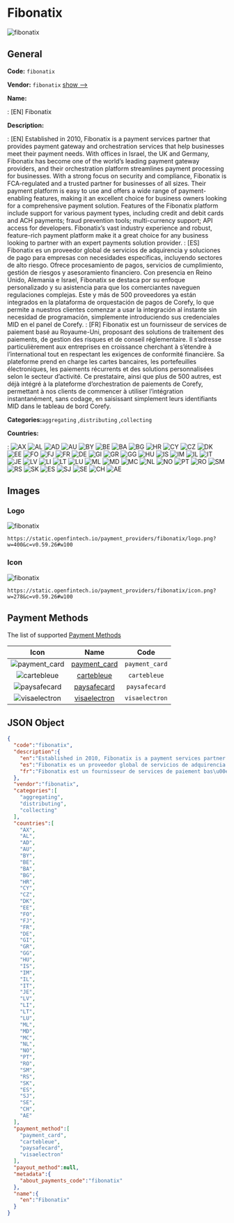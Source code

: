 
# Fibonatix 
![fibonatix](https://static.openfintech.io/payment_providers/fibonatix/logo.png?w=400&c=v0.59.26#w100)  

## General 
 
**Code:** `fibonatix` 
 
**Vendor:** `fibonatix` [show -->](/vendors/fibonatix/) 
 
**Name:** 
 
:	[EN] Fibonatix 
 
**Description:** 
 
: [EN] Established in 2010, Fibonatix is a payment services partner that provides payment gateway and orchestration services that help businesses meet their payment needs. With offices in Israel, the UK and Germany, Fibonatix has become one of the world’s leading payment gateway providers, and their orchestration platform streamlines payment processing for businesses. With a strong focus on security and compliance, Fibonatix is FCA-regulated and a trusted partner for businesses of all sizes. Their payment platform is easy to use and offers a wide range of payment-enabling features, making it an excellent choice for business owners looking for a comprehensive payment solution. Features of the Fibonatix platform include support for various payment types, including credit and debit cards and ACH payments; fraud prevention tools; multi-currency support; API access for developers. Fibonatix’s vast industry experience and robust, feature-rich payment platform make it a great choice for any business looking to partner with an expert payments solution provider. 
: [ES] Fibonatix es un proveedor global de servicios de adquirencia y soluciones de pago para empresas con necesidades específicas, incluyendo sectores de alto riesgo. Ofrece procesamiento de pagos, servicios de cumplimiento, gestión de riesgos y asesoramiento financiero. Con presencia en Reino Unido, Alemania e Israel, Fibonatix se destaca por su enfoque personalizado y su asistencia para que los comerciantes naveguen regulaciones complejas. Este y más de 500 proveedores ya están integrados en la plataforma de orquestación de pagos de Corefy, lo que permite a nuestros clientes comenzar a usar la integración al instante sin necesidad de programación, simplemente introduciendo sus credenciales MID en el panel de Corefy. 
: [FR] Fibonatix est un fournisseur de services de paiement basé au Royaume-Uni, proposant des solutions de traitement des paiements, de gestion des risques et de conseil réglementaire. Il s’adresse particulièrement aux entreprises en croissance cherchant à s’étendre à l’international tout en respectant les exigences de conformité financière. Sa plateforme prend en charge les cartes bancaires, les portefeuilles électroniques, les paiements récurrents et des solutions personnalisées selon le secteur d’activité. Ce prestataire, ainsi que plus de 500 autres, est déjà intégré à la plateforme d’orchestration de paiements de Corefy, permettant à nos clients de commencer à utiliser l’intégration instantanément, sans codage, en saisissant simplement leurs identifiants MID dans le tableau de bord Corefy. 
 
**Categories:**`aggregating` ,`distributing` ,`collecting` 
 
 
**Countries:** 
 
:	![AX](https://cdnjs.cloudflare.com/ajax/libs/flag-icon-css/3.3.0/flags/4x3/ax.svg#w24) 	![AL](https://cdnjs.cloudflare.com/ajax/libs/flag-icon-css/3.3.0/flags/4x3/al.svg#w24) 	![AD](https://cdnjs.cloudflare.com/ajax/libs/flag-icon-css/3.3.0/flags/4x3/ad.svg#w24) 	![AU](https://cdnjs.cloudflare.com/ajax/libs/flag-icon-css/3.3.0/flags/4x3/au.svg#w24) 	![BY](https://cdnjs.cloudflare.com/ajax/libs/flag-icon-css/3.3.0/flags/4x3/by.svg#w24) 	![BE](https://cdnjs.cloudflare.com/ajax/libs/flag-icon-css/3.3.0/flags/4x3/be.svg#w24) 	![BA](https://cdnjs.cloudflare.com/ajax/libs/flag-icon-css/3.3.0/flags/4x3/ba.svg#w24) 	![BG](https://cdnjs.cloudflare.com/ajax/libs/flag-icon-css/3.3.0/flags/4x3/bg.svg#w24) 	![HR](https://cdnjs.cloudflare.com/ajax/libs/flag-icon-css/3.3.0/flags/4x3/hr.svg#w24) 	![CY](https://cdnjs.cloudflare.com/ajax/libs/flag-icon-css/3.3.0/flags/4x3/cy.svg#w24) 	![CZ](https://cdnjs.cloudflare.com/ajax/libs/flag-icon-css/3.3.0/flags/4x3/cz.svg#w24) 	![DK](https://cdnjs.cloudflare.com/ajax/libs/flag-icon-css/3.3.0/flags/4x3/dk.svg#w24) 	![EE](https://cdnjs.cloudflare.com/ajax/libs/flag-icon-css/3.3.0/flags/4x3/ee.svg#w24) 	![FO](https://cdnjs.cloudflare.com/ajax/libs/flag-icon-css/3.3.0/flags/4x3/fo.svg#w24) 	![FJ](https://cdnjs.cloudflare.com/ajax/libs/flag-icon-css/3.3.0/flags/4x3/fj.svg#w24) 	![FR](https://cdnjs.cloudflare.com/ajax/libs/flag-icon-css/3.3.0/flags/4x3/fr.svg#w24) 	![DE](https://cdnjs.cloudflare.com/ajax/libs/flag-icon-css/3.3.0/flags/4x3/de.svg#w24) 	![GI](https://cdnjs.cloudflare.com/ajax/libs/flag-icon-css/3.3.0/flags/4x3/gi.svg#w24) 	![GR](https://cdnjs.cloudflare.com/ajax/libs/flag-icon-css/3.3.0/flags/4x3/gr.svg#w24) 	![GG](https://cdnjs.cloudflare.com/ajax/libs/flag-icon-css/3.3.0/flags/4x3/gg.svg#w24) 	![HU](https://cdnjs.cloudflare.com/ajax/libs/flag-icon-css/3.3.0/flags/4x3/hu.svg#w24) 	![IS](https://cdnjs.cloudflare.com/ajax/libs/flag-icon-css/3.3.0/flags/4x3/is.svg#w24) 	![IM](https://cdnjs.cloudflare.com/ajax/libs/flag-icon-css/3.3.0/flags/4x3/im.svg#w24) 	![IL](https://cdnjs.cloudflare.com/ajax/libs/flag-icon-css/3.3.0/flags/4x3/il.svg#w24) 	![IT](https://cdnjs.cloudflare.com/ajax/libs/flag-icon-css/3.3.0/flags/4x3/it.svg#w24) 	![JE](https://cdnjs.cloudflare.com/ajax/libs/flag-icon-css/3.3.0/flags/4x3/je.svg#w24) 	![LV](https://cdnjs.cloudflare.com/ajax/libs/flag-icon-css/3.3.0/flags/4x3/lv.svg#w24) 	![LI](https://cdnjs.cloudflare.com/ajax/libs/flag-icon-css/3.3.0/flags/4x3/li.svg#w24) 	![LT](https://cdnjs.cloudflare.com/ajax/libs/flag-icon-css/3.3.0/flags/4x3/lt.svg#w24) 	![LU](https://cdnjs.cloudflare.com/ajax/libs/flag-icon-css/3.3.0/flags/4x3/lu.svg#w24) 	![ML](https://cdnjs.cloudflare.com/ajax/libs/flag-icon-css/3.3.0/flags/4x3/ml.svg#w24) 	![MD](https://cdnjs.cloudflare.com/ajax/libs/flag-icon-css/3.3.0/flags/4x3/md.svg#w24) 	![MC](https://cdnjs.cloudflare.com/ajax/libs/flag-icon-css/3.3.0/flags/4x3/mc.svg#w24) 	![NL](https://cdnjs.cloudflare.com/ajax/libs/flag-icon-css/3.3.0/flags/4x3/nl.svg#w24) 	![NO](https://cdnjs.cloudflare.com/ajax/libs/flag-icon-css/3.3.0/flags/4x3/no.svg#w24) 	![PT](https://cdnjs.cloudflare.com/ajax/libs/flag-icon-css/3.3.0/flags/4x3/pt.svg#w24) 	![RO](https://cdnjs.cloudflare.com/ajax/libs/flag-icon-css/3.3.0/flags/4x3/ro.svg#w24) 	![SM](https://cdnjs.cloudflare.com/ajax/libs/flag-icon-css/3.3.0/flags/4x3/sm.svg#w24) 	![RS](https://cdnjs.cloudflare.com/ajax/libs/flag-icon-css/3.3.0/flags/4x3/rs.svg#w24) 	![SK](https://cdnjs.cloudflare.com/ajax/libs/flag-icon-css/3.3.0/flags/4x3/sk.svg#w24) 	![ES](https://cdnjs.cloudflare.com/ajax/libs/flag-icon-css/3.3.0/flags/4x3/es.svg#w24) 	![SJ](https://cdnjs.cloudflare.com/ajax/libs/flag-icon-css/3.3.0/flags/4x3/sj.svg#w24) 	![SE](https://cdnjs.cloudflare.com/ajax/libs/flag-icon-css/3.3.0/flags/4x3/se.svg#w24) 	![CH](https://cdnjs.cloudflare.com/ajax/libs/flag-icon-css/3.3.0/flags/4x3/ch.svg#w24) 	![AE](https://cdnjs.cloudflare.com/ajax/libs/flag-icon-css/3.3.0/flags/4x3/ae.svg#w24)  

## Images 

### Logo 
 
![fibonatix](https://static.openfintech.io/payment_providers/fibonatix/logo.png?w=400&c=v0.59.26#w100)  

```
https://static.openfintech.io/payment_providers/fibonatix/logo.png?w=400&c=v0.59.26#w100
```  

### Icon 
 
![fibonatix](https://static.openfintech.io/payment_providers/fibonatix/icon.png?w=278&c=v0.59.26#w100)  

```
https://static.openfintech.io/payment_providers/fibonatix/icon.png?w=278&c=v0.59.26#w100
```  

## Payment Methods 
 
The list of supported [Payment Methods](/payment-methods/) 

|Icon|Name|Code| 
|:---:|:---:|:---:| 
|![payment_card](https://static.openfintech.io/payment_methods/payment_card/icon.svg?w=278&c=v0.59.26#w100) |[payment_card](/payment-methods/payment_card/)|`payment_card`| 
|![cartebleue](https://static.openfintech.io/payment_methods/cartebleue/icon.png?w=278&c=v0.59.26#w100) |[cartebleue](/payment-methods/cartebleue/)|`cartebleue`| 
|![paysafecard](https://static.openfintech.io/payment_methods/paysafecard/icon.svg?w=278&c=v0.59.26#w100) |[paysafecard](/payment-methods/paysafecard/)|`paysafecard`| 
|![visaelectron](https://static.openfintech.io/payment_methods/visaelectron/icon.png?w=278&c=v0.59.26#w100) |[visaelectron](/payment-methods/visaelectron/)|`visaelectron`| 
 

## JSON Object 

```json
{
  "code":"fibonatix",
  "description":{
    "en":"Established in 2010, Fibonatix is a payment services partner that provides payment gateway and orchestration services that help businesses meet their payment needs. With offices in Israel, the UK and Germany, Fibonatix has become one of the world\u2019s leading payment gateway providers, and their orchestration platform streamlines payment processing for businesses. With a strong focus on security and compliance, Fibonatix is FCA-regulated and a trusted partner for businesses of all sizes. Their payment platform is easy to use and offers a wide range of payment-enabling features, making it an excellent choice for business owners looking for a comprehensive payment solution. Features of the Fibonatix platform include support for various payment types, including credit and debit cards and ACH payments; fraud prevention tools; multi-currency support; API access for developers. Fibonatix\u2019s vast industry experience and robust, feature-rich payment platform make it a great choice for any business looking to partner with an expert payments solution provider.",
    "es":"Fibonatix es un proveedor global de servicios de adquirencia y soluciones de pago para empresas con necesidades espec\u00edficas, incluyendo sectores de alto riesgo. Ofrece procesamiento de pagos, servicios de cumplimiento, gesti\u00f3n de riesgos y asesoramiento financiero. Con presencia en Reino Unido, Alemania e Israel, Fibonatix se destaca por su enfoque personalizado y su asistencia para que los comerciantes naveguen regulaciones complejas. Este y m\u00e1s de 500 proveedores ya est\u00e1n integrados en la plataforma de orquestaci\u00f3n de pagos de Corefy, lo que permite a nuestros clientes comenzar a usar la integraci\u00f3n al instante sin necesidad de programaci\u00f3n, simplemente introduciendo sus credenciales MID en el panel de Corefy.",
    "fr":"Fibonatix est un fournisseur de services de paiement bas\u00e9 au Royaume-Uni, proposant des solutions de traitement des paiements, de gestion des risques et de conseil r\u00e9glementaire. Il s\u2019adresse particuli\u00e8rement aux entreprises en croissance cherchant \u00e0 s\u2019\u00e9tendre \u00e0 l\u2019international tout en respectant les exigences de conformit\u00e9 financi\u00e8re. Sa plateforme prend en charge les cartes bancaires, les portefeuilles \u00e9lectroniques, les paiements r\u00e9currents et des solutions personnalis\u00e9es selon le secteur d\u2019activit\u00e9. Ce prestataire, ainsi que plus de 500 autres, est d\u00e9j\u00e0 int\u00e9gr\u00e9 \u00e0 la plateforme d\u2019orchestration de paiements de Corefy, permettant \u00e0 nos clients de commencer \u00e0 utiliser l\u2019int\u00e9gration instantan\u00e9ment, sans codage, en saisissant simplement leurs identifiants MID dans le tableau de bord Corefy."
  },
  "vendor":"fibonatix",
  "categories":[
    "aggregating",
    "distributing",
    "collecting"
  ],
  "countries":[
    "AX",
    "AL",
    "AD",
    "AU",
    "BY",
    "BE",
    "BA",
    "BG",
    "HR",
    "CY",
    "CZ",
    "DK",
    "EE",
    "FO",
    "FJ",
    "FR",
    "DE",
    "GI",
    "GR",
    "GG",
    "HU",
    "IS",
    "IM",
    "IL",
    "IT",
    "JE",
    "LV",
    "LI",
    "LT",
    "LU",
    "ML",
    "MD",
    "MC",
    "NL",
    "NO",
    "PT",
    "RO",
    "SM",
    "RS",
    "SK",
    "ES",
    "SJ",
    "SE",
    "CH",
    "AE"
  ],
  "payment_method":[
    "payment_card",
    "cartebleue",
    "paysafecard",
    "visaelectron"
  ],
  "payout_method":null,
  "metadata":{
    "about_payments_code":"fibonatix"
  },
  "name":{
    "en":"Fibonatix"
  }
}
```  
